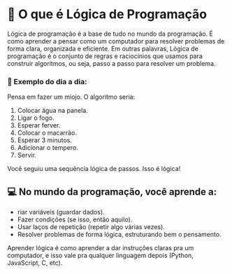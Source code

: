 # 📌 O que é Lógica de Programação
Lógica de programação é a base de tudo no mundo da programação. É como aprender a pensar como um computador para resolver problemas de forma clara, organizada e eficiente. Em outras palavras, Lógica de programação é o conjunto de regras e raciocínios que usamos para construir algoritmos, ou seja, passo a passo para resolver um problema.

### 🧠 Exemplo do dia a dia:
Pensa em fazer um miojo. O algoritmo seria:
1. Colocar água na panela.
2. Ligar o fogo.
3. Esperar ferver.
4. Colocar o macarrão.
5. Esperar 3 minutos.
6. Adicionar o tempero.
7. Servir.

Você seguiu uma sequência lógica de passos. Isso é lógica!

## 💻 No mundo da programação, você aprende a:
- riar variáveis (guardar dados).
- Fazer condições (se isso, então aquilo).
- Usar laços de repetição (repetir algo várias vezes).
- Resolver problemas de forma lógica, estruturando bem o pensamento.

Aprender lógica é como aprender a dar instruções claras pra um computador, e isso vale pra qualquer linguagem depois (Python, JavaScript, C, etc).